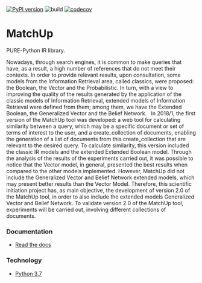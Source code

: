 [![PyPI version](https://badge.fury.io/py/matchup-ir.svg)](https://badge.fury.io/py/matchup-ir)
![build](https://github.com/marcosfpr/match_up_lib/workflows/build/badge.svg)
[![codecov](https://codecov.io/gh/marcosfpr/match_up_lib/branch/master/graph/badge.svg)](https://codecov.io/gh/marcosfpr/match_up_lib)

# MatchUp

PURE-Python IR library.

Nowadays, through search engines, it is common to make queries that have, as a result, a high number of references that do not meet their contexts. In order to provide relevant results, upon consultation, some models from the Information Retrieval area, called classics, were proposed: the Boolean, the Vector and the Probabilistic. In turn, with a view to improving the quality of the results generated by the application of the classic models of Information Retrieval, extended models of Information Retrieval were defined from them; among them, we have the Extended Boolean, the Generalized Vector and the Belief Network.
 
In 2018/1, the first version of the MatchUp tool was developed: a web tool for calculating similarity between a query, which may be a specific document or set of terms of interest to the user, and a create_collection of documents, enabling the generation of a list of documents from this create_collection that are relevant to the desired query. To calculate similarity, this version included the classic IR models and the extended Extended Boolean model. Through the analysis of the results of the experiments carried out, it was possible to notice that the Vector model, in general, presented the best results when compared to the other models implemented. However, MatchUp did not include the Generalized Vector and Belief Network extended models, which may present better results than the Vector Model. Therefore, this scientific initiation project has, as main objective, the development of version 2.0 of the MatchUp tool, in order to also include the extended models Generalized Vector and Belief Network. To validate version 2.0 of the MatchUp tool, experiments will be carried out, involving different collections of documents.
 
### Documentation
* [Read the docs](https://match-up-lib.readthedocs.io/en/latest/)

### Technology
* [Python 3.7](https://www.python.org/)





